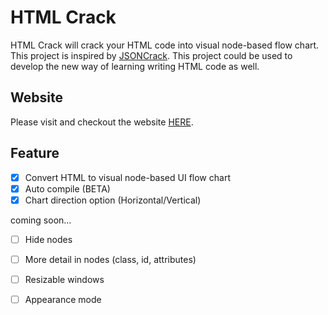 # HTML Crack

HTML Crack will crack your HTML code into visual node-based flow chart. 
This project is inspired by [JSONCrack](https://jsoncrack.com).
This project could be used to develop the new way of learning writing HTML code as well.


## Website

Please visit and checkout the website [HERE](https://61130061.github.io/HTMLCrack).


## Feature
- [x] Convert HTML to visual node-based UI flow chart
- [x] Auto compile (BETA)
- [x] Chart direction option (Horizontal/Vertical)

coming soon...

- [ ] Hide nodes
- [ ] More detail in nodes (class, id, attributes)
- [ ] Resizable windows
- [ ] Appearance mode

